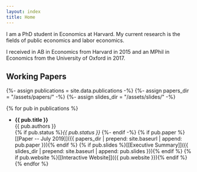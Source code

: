 ```yaml
---
layout: index
title: Home
---
```

I am a PhD student in Economics at Harvard. My current research is the fields of public economics and labor economics. 

I received in AB in Economics from Harvard in 2015 and an MPhil in Economics from the University of Oxford in 2017. 

## Working Papers
{%- assign publications = site.data.publications -%}
{%- assign papers_dir = "/assets/papers/" -%}
{%- assign slides_dir = "/assets/slides/" -%}

{% for pub in publications %}
* **{{ pub.title }}**  
{{ pub.authors }}  
{% if pub.status %}*{{ pub.status }}*  {%- endif -%}
{% if pub.paper %}[[Paper -- July 2019]]({{ papers_dir | prepend: site.baseurl | append: pub.paper }}){% endif %}
{% if pub.slides %}[[Executive Summary]]({{ slides_dir | prepend: site.baseurl | append: pub.slides }}){% endif %}
{% if pub.website %}[[Interactive Website]]({{ pub.website }}){% endif %}
{% endfor %}

